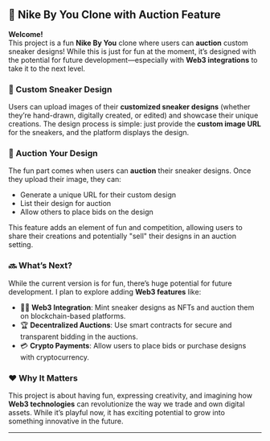 ## 👟 Nike By You Clone with Auction Feature

**Welcome!**  
This project is a fun **Nike By You** clone where users can **auction** custom sneaker designs! While this is just for fun at the moment, it’s designed with the potential for future development—especially with **Web3 integrations** to take it to the next level.

### 🎨 Custom Sneaker Design
Users can upload images of their **customized sneaker designs** (whether they’re hand-drawn, digitally created, or edited) and showcase their unique creations. The design process is simple: just provide the **custom image URL** for the sneakers, and the platform displays the design.

### 💸 Auction Your Design
The fun part comes when users can **auction** their sneaker designs. Once they upload their image, they can:

- Generate a unique URL for their custom design
- List their design for auction
- Allow others to place bids on the design

This feature adds an element of fun and competition, allowing users to share their creations and potentially "sell" their designs in an auction setting.

### 🔜 What’s Next?
While the current version is for fun, there’s huge potential for future development. I plan to explore adding **Web3 features** like:

- 🧑‍💻 **Web3 Integration**: Mint sneaker designs as NFTs and auction them on blockchain-based platforms.
- 🏆 **Decentralized Auctions**: Use smart contracts for secure and transparent bidding in the auctions.
- 💳 **Crypto Payments**: Allow users to place bids or purchase designs with cryptocurrency.

### ❤️ Why It Matters
This project is about having fun, expressing creativity, and imagining how **Web3 technologies** can revolutionize the way we trade and own digital assets. While it’s playful now, it has exciting potential to grow into something innovative in the future.

---